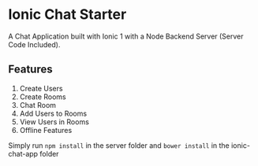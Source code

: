 # Ionic Chat Starter

A Chat Application built with Ionic 1 with a Node Backend Server (Server Code Included). 

## Features
1. Create Users
2. Create Rooms
3. Chat Room
4. Add Users to Rooms
5. View Users in Rooms
6. Offline Features

Simply run `npm install` in the server folder and `bower install` in the ionic-chat-app folder

